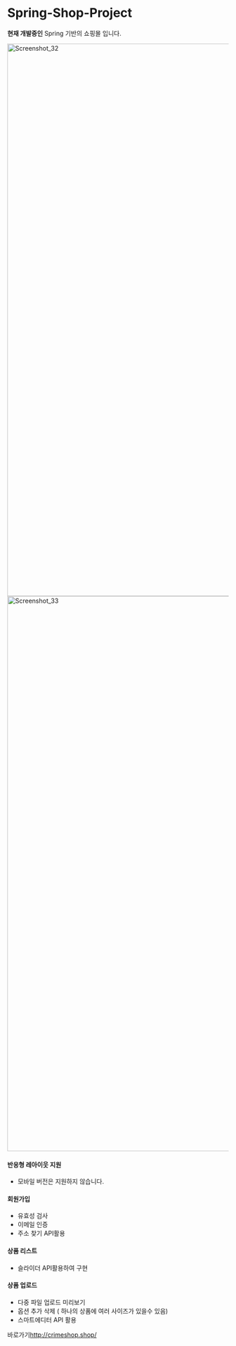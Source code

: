 # Spring-Shop-Project
__현재 개발중인__ Spring 기반의 쇼핑몰 입니다.


<img width="1257" alt="Screenshot_32" src="https://user-images.githubusercontent.com/73155761/113893322-dcb26480-9801-11eb-88b0-fcc7cc55a275.png">
<img width="1263" alt="Screenshot_33" src="https://user-images.githubusercontent.com/73155761/113893330-df14be80-9801-11eb-8898-f596a2a74797.png">



#### 반응형 레아이웃 지원
* 모바일 버전은 지원하지 않습니다.

#### 회원가입
* 유효성 검사
* 이메일 인증
* 주소 찾기 API활용

#### 상품 리스트
* 슬라이더 API활용하여 구현

#### 상품 업로드
* 다중 파일 업로드 미리보기
* 옵션 추가 삭제 ( 하나의 상품에 여러 사이즈가 있을수 있음)
* 스마트에디터 API 활용 



바로가기<http://crimeshop.shop/>

